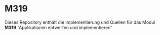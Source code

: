 # M319

Dieses Repository enthält die Implementierung und Quellen für das Modul **M319** “Applikationen entwerfen und implementieren”
